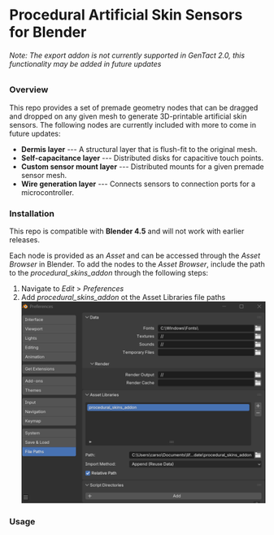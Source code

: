 # Procedural Artificial Skin Sensors for Blender
###### *Note: The export addon is not currently supported in GenTact 2.0, this functionality may be added in future updates*

### Overview
This repo provides a set of premade geometry nodes that can be dragged and dropped on any given mesh to generate 3D-printable artificial skin sensors. The following nodes are currently included with more to come in future updates:
- **Dermis layer** --- A structural layer that is flush-fit to the original mesh.
- **Self-capacitance layer** --- Distributed disks for capacitive touch points.
- **Custom sensor mount layer** --- Distributed mounts for a given premade sensor mesh.
- **Wire generation layer** --- Connects sensors to connection ports for a microcontroller.

### Installation
This repo is compatible with **Blender 4.5** and will not work with earlier releases.

Each node is provided as an *Asset* and can be accessed through the *Asset Browser* in Blender. To add the nodes to the *Asset Browser*, include the path to the *procedural_skins_addon* through the following steps:
1) Navigate to *Edit* > *Preferences*
2) Add *procedural_skins_addon* ot the Asset Libraries file paths
   ![Preferences image](../resources/preferences.png)

### Usage
